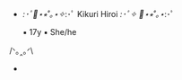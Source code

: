 


- *:･ﾟ🎸⋆⭒˚｡⋆✧*:･ﾟ Kikuri Hiroi *:･ﾟ✧ 🎸⋆⭒˚｡⋆*:･ﾟ

  ▪ 17y
  ▪ She/he

/ᐠ｡‸｡ᐟ\

- <img align="center" alt="" src="https://github.com/user-attachments/assets/d5b43a09-756f-4c4c-bbc0-669cd25a03f9">
